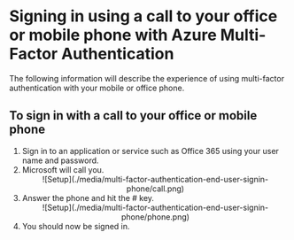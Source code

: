 
<properties 
	pageTitle="Signing in using a call to your office or mobile phone with Azure Multi-Factor Authentication" 
	description="This page describes how a user can signin using their mobile phones." 
	services="multi-factor-authentication" 
	documentationCenter="" 
	authors="billmath" 
	manager="stevenpo" 
	editor="curtland"/>

<tags 
	ms.service="multi-factor-authentication" 
	ms.workload="identity" 
	ms.tgt_pltfrm="na" 
	ms.devlang="na" 
	ms.topic="article" 
	ms.date="08/04/2016" 
	ms.author="billmath"/>

# Signing in using a call to your office or mobile phone with Azure Multi-Factor Authentication

The following information will describe the experience of using multi-factor authentication with your mobile or office phone.

## To sign in with a call to your office or mobile phone

<ol>

<li>Sign in to an application or service such as Office 365 using your user name and password.</li>
<li>Microsoft will call you.</li>


<center>![Setup](./media/multi-factor-authentication-end-user-signin-phone/call.png)</center>

<li>Answer the phone and hit the # key.</li>

<center>![Setup](./media/multi-factor-authentication-end-user-signin-phone/phone.png)</center>


<li>You should now be signed in.</li>








 

